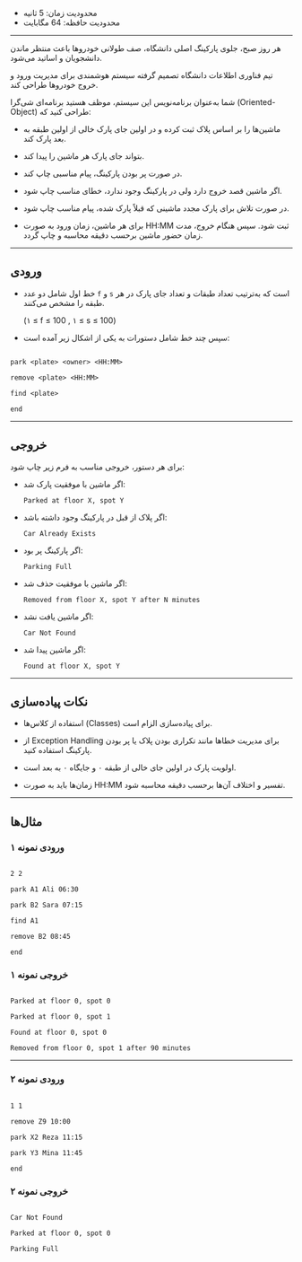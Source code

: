 + محدودیت زمان: 5 ثانیه
+ محدودیت حافظه: 64 مگابایت

----------
هر روز صبح، جلوی پارکینگ اصلی دانشگاه، صف طولانی خودروها باعث منتظر ماندن دانشجویان و اساتید می‌شود.  

تیم فناوری اطلاعات دانشگاه تصمیم گرفته سیستم هوشمندی برای مدیریت ورود و خروج خودروها طراحی کند.

شما به‌عنوان برنامه‌نویس این سیستم، موظف هستید برنامه‌ای شی‌گرا (Oriented-Object) طراحی کنید که:

- ماشین‌ها را بر اساس پلاک ثبت کرده و در اولین جای پارک خالی از اولین طبقه به بعد پارک کند.

- بتواند جای پارک هر ماشین را پیدا کند.

- در صورت پر بودن پارکینگ، پیام مناسبی چاپ کند.

- اگر ماشین قصد خروج دارد ولی در پارکینگ وجود ندارد، خطای مناسب چاپ شود.

- در صورت تلاش برای پارک مجدد ماشینی که قبلاً پارک شده، پیام مناسب چاپ شود.

- برای هر ماشین، زمان ورود به صورت HH:MM ثبت شود. سپس هنگام خروج، مدت زمان حضور ماشین برحسب دقیقه محاسبه و چاپ گردد.

---

## ورودی

- خط اول شامل دو عدد `f` و `s` است که به‌ترتیب تعداد طبقات و تعداد جای پارک در هر طبقه را مشخص می‌کنند.  

  (۱ ≤ f ≤ 100 , ۱ ≤ s ≤ 100)

- سپس چند خط شامل دستورات به یکی از اشکال زیر آمده است:

```

park <plate> <owner> <HH:MM>

remove <plate> <HH:MM>

find <plate>

end

```


---

## خروجی

برای هر دستور، خروجی مناسب به فرم زیر چاپ شود:

- اگر ماشین با موفقیت پارک شد:  

  `Parked at floor X, spot Y`

- اگر پلاک از قبل در پارکینگ وجود داشته باشد:  

  `Car Already Exists`

- اگر پارکینگ پر بود:  

  `Parking Full`

- اگر ماشین با موفقیت حذف شد:  

  `Removed from floor X, spot Y after N minutes`

- اگر ماشین یافت نشد:  

  `Car Not Found`

- اگر ماشین پیدا شد:  

  `Found at floor X, spot Y`

---

## نکات پیاده‌سازی

- استفاده از کلاس‌ها (Classes) برای پیاده‌سازی الزام است.

- از Exception Handling برای مدیریت خطاها مانند تکراری بودن پلاک یا پر بودن پارکینگ استفاده کنید.

- اولویت پارک در اولین جای خالی از طبقه ۰ و جایگاه ۰ به بعد است.

- زمان‌ها باید به صورت HH:MM تفسیر و اختلاف آن‌ها برحسب دقیقه محاسبه شود.

---

## مثال‌ها

### ورودی نمونه ۱

```

2 2

park A1 Ali 06:30

park B2 Sara 07:15

find A1

remove B2 08:45

end

```


### خروجی نمونه ۱

```

Parked at floor 0, spot 0

Parked at floor 0, spot 1

Found at floor 0, spot 0

Removed from floor 0, spot 1 after 90 minutes

```


---

### ورودی نمونه ۲

```

1 1

remove Z9 10:00

park X2 Reza 11:15

park Y3 Mina 11:45

end

```


### خروجی نمونه ۲

```

Car Not Found

Parked at floor 0, spot 0

Parking Full

```
